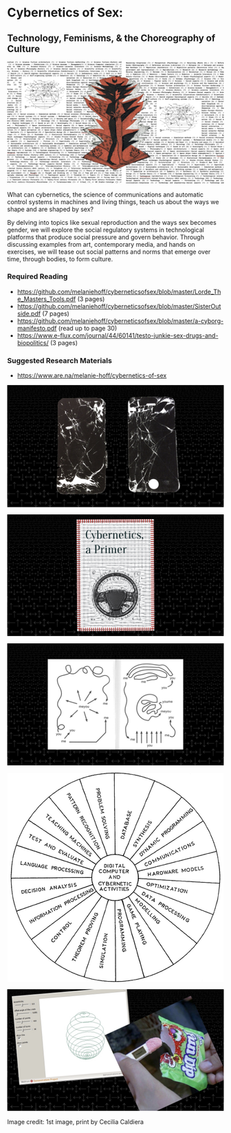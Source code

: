 # Cybernetics of Sex:
## Technology, Feminisms, & the Choreography of Culture

![](https://github.com/melaniehoff/cyberneticsofsex/blob/master/images/cybernetics_of_sex_codesocieties_IMAGES.002.jpeg?raw=true)

What can cybernetics, the science of communications and automatic control systems in machines and living things, teach us about the ways we shape and are shaped by sex?

By delving into topics like sexual reproduction and the ways sex becomes gender, we will explore the social regulatory systems in technological platforms that produce social pressure and govern behavior. Through discussing examples from art, contemporary media, and hands on exercises, we will tease out social patterns and norms that emerge over time, through bodies, to form culture.

### Required Reading
- https://github.com/melaniehoff/cyberneticsofsex/blob/master/Lorde_The_Masters_Tools.pdf (3 pages)
- https://github.com/melaniehoff/cyberneticsofsex/blob/master/SisterOutside.pdf (7 pages)
- https://github.com/melaniehoff/cyberneticsofsex/blob/master/a-cyborg-manifesto.pdf (read up to page 30)
- https://www.e-flux.com/journal/44/60141/testo-junkie-sex-drugs-and-biopolitics/ (3 pages)

### Suggested Research Materials
- https://www.are.na/melanie-hoff/cybernetics-of-sex


![](https://github.com/melaniehoff/cyberneticsofsex/blob/master/images/cybernetics_of_sex_codesocieties_IMAGES.010.jpeg)

![](https://github.com/melaniehoff/cyberneticsofsex/blob/master/images/cybernetics_of_sex_codesocieties_IMAGES.038.jpeg?raw=true)

![](https://github.com/melaniehoff/cyberneticsofsex/blob/master/images/cybernetics_of_sex_codesocieties_IMAGES.114.jpeg?raw=true)

![](https://github.com/melaniehoff/cyberneticsofsex/blob/master/images/large_0590d5436f4739bcc31127463cf71cb9.png?raw=true)

![](https://github.com/melaniehoff/cyberneticsofsex/blob/master/images/cybernetics_of_sex_codesocieties_IMAGES.077.jpeg?raw=true)

Image credit: 1st image, print by Cecilia Caldiera
